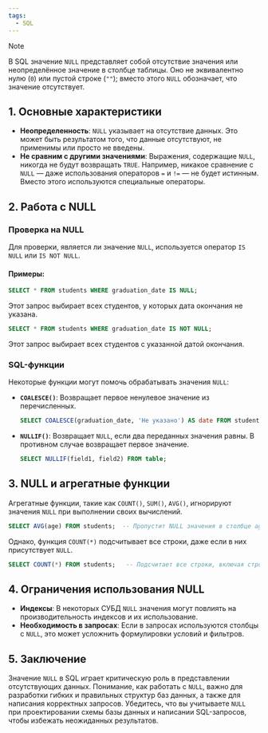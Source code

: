 ```yaml
---
tags:
  - SQL
---
```


> [!NOTE]
> В SQL значение `NULL` представляет собой отсутствие значения или неопределённое значение в столбце таблицы. Оно не эквивалентно нулю (`0`) или пустой строке (`""`); вместо этого `NULL` обозначает, что значение отсутствует.

## 1. Основные характеристики

- **Неопределенность**: `NULL` указывает на отсутствие данных. Это может быть результатом того, что данные отсутствуют, не применимы или просто не введены.
- **Не сравним с другими значениями**: Выражения, содержащие `NULL`, никогда не будут возвращать `TRUE`. Например, никакое сравнение с `NULL` — даже использования операторов `=` и `!=` — не будет истинным. Вместо этого используются специальные операторы.
  
## 2. Работа с NULL

### Проверка на NULL

Для проверки, является ли значение `NULL`, используется оператор `IS NULL` или `IS NOT NULL`.

#### Примеры:

```sql
SELECT * FROM students WHERE graduation_date IS NULL;
```

Этот запрос выбирает всех студентов, у которых дата окончания не указана.

```sql
SELECT * FROM students WHERE graduation_date IS NOT NULL;
```

Этот запрос выбирает всех студентов с указанной датой окончания.

### SQL-функции

Некоторые функции могут помочь обрабатывать значения `NULL`:

- **`COALESCE()`**: Возвращает первое ненулевое значение из перечисленных.
  
  ```sql
  SELECT COALESCE(graduation_date, 'Не указано') AS date FROM students;
  ```

- **`NULLIF()`**: Возвращает `NULL`, если два переданных значения равны. В противном случае возвращает первое значение.
  
  ```sql
  SELECT NULLIF(field1, field2) FROM table;
  ```

## 3. NULL и агрегатные функции

Агрегатные функции, такие как `COUNT()`, `SUM()`, `AVG()`, игнорируют значения `NULL` при выполнении своих вычислений.

```sql
SELECT AVG(age) FROM students;  -- Пропустит NULL значения в столбце age 
```

Однако, функция `COUNT(*)` подсчитывает все строки, даже если в них присутствует `NULL`.

```sql
SELECT COUNT(*) FROM students;   -- Подсчитает все строки, включая строки с NULL
```

## 4. Ограничения использования NULL

- **Индексы**: В некоторых СУБД `NULL` значения могут повлиять на производительность индексов и их использование.
- **Необходимость в запросах**: Если в запросах используются столбцы с `NULL`, это может усложнить формулировки условий и фильтров.

## 5. Заключение

Значение `NULL` в SQL играет критическую роль в представлении отсутствующих данных. Понимание, как работать с `NULL`, важно для разработки гибких и правильных структур баз данных, а также для написания корректных запросов. Убедитесь, что вы учитываете `NULL` при проектировании схемы базы данных и написании SQL-запросов, чтобы избежать неожиданных результатов.